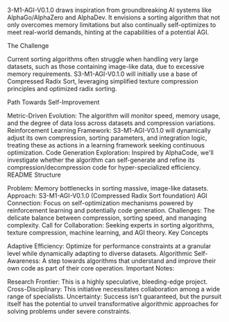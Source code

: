 3-M1-AGI-V0.1.0 draws inspiration from groundbreaking AI systems like AlphaGo/AlphaZero and AlphaDev. It envisions a sorting algorithm that not only overcomes memory limitations but also continually self-optimizes to meet real-world demands, hinting at the capabilities of a potential AGI.

The Challenge

Current sorting algorithms often struggle when handling very large datasets, such as those containing image-like data, due to excessive memory requirements.  S3-M1-AGI-V0.1.0 will initially use a base of Compressed Radix Sort,  leveraging simplified texture compression principles and optimized radix sorting.

Path Towards Self-Improvement

Metric-Driven Evolution: The algorithm will monitor speed, memory usage, and the degree of data loss across datasets and compression variations.
Reinforcement Learning Framework: S3-M1-AGI-V0.1.0 will dynamically adjust its own compression, sorting parameters, and integration logic, treating these as actions in a learning framework seeking continuous optimization.
Code Generation Exploration: Inspired by AlphaCode, we'll investigate whether the algorithm can self-generate and refine its compression/decompression code for hyper-specialized efficiency.
README Structure

Problem: Memory bottlenecks in sorting massive, image-like datasets.
Approach: S3-M1-AGI-V0.1.0 (Compressed Radix Sort foundation)
AGI Connection: Focus on self-optimization mechanisms powered by reinforcement learning and potentially code generation.
Challenges: The delicate balance between compression, sorting speed, and managing complexity.
Call for Collaboration: Seeking experts in sorting algorithms, texture compression, machine learning, and AGI theory.
Key Concepts

Adaptive Efficiency: Optimize for performance constraints at a granular level while dynamically adapting to diverse datasets.
Algorithmic Self-Awareness: A step towards algorithms that understand and improve their own code as part of their core operation.
Important Notes:

Research Frontier: This is a highly speculative, bleeding-edge project.
Cross-Disciplinary: This initiative necessitates collaboration among a wide range of specialists.
Uncertainty: Success isn't guaranteed, but the pursuit itself has the potential to unveil transformative algorithmic approaches for solving problems under severe constraints.
